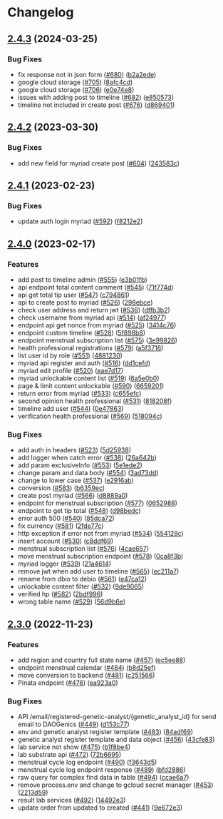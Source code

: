 # Changelog

## [2.4.3](https://github.com/debionetwork/debio-backend/compare/2.4.2...2.4.3) (2024-03-25)


### Bug Fixes

* fix response not in json form ([#680](https://github.com/debionetwork/debio-backend/issues/680)) ([b2a2ede](https://github.com/debionetwork/debio-backend/commit/b2a2edecf8517594467ffd36354dbaa23291dce6))
* google cloud storage ([#705](https://github.com/debionetwork/debio-backend/issues/705)) ([8afc4cd](https://github.com/debionetwork/debio-backend/commit/8afc4cd23d63cdf4d05de90549ba791b1d81d888))
* google cloud storage ([#706](https://github.com/debionetwork/debio-backend/issues/706)) ([e0e74e8](https://github.com/debionetwork/debio-backend/commit/e0e74e8dededcce7bf8e77704f87cf111fa39abb))
* issues with adding post to timeline ([#682](https://github.com/debionetwork/debio-backend/issues/682)) ([e850573](https://github.com/debionetwork/debio-backend/commit/e85057306d664286cbc37da2e6bb0fcd706e7885))
* timeline not included in create post ([#676](https://github.com/debionetwork/debio-backend/issues/676)) ([d869401](https://github.com/debionetwork/debio-backend/commit/d8694015bcb55ce705710b9134ded5d733187c64))

## [2.4.2](https://github.com/debionetwork/debio-backend/compare/2.4.1...2.4.2) (2023-03-30)


### Bug Fixes

* add new field for myriad create post ([#604](https://github.com/debionetwork/debio-backend/issues/604)) ([243583c](https://github.com/debionetwork/debio-backend/commit/243583c3e6687b3a7b811a4e2ebec99384b5729a))

## [2.4.1](https://github.com/debionetwork/debio-backend/compare/2.4.0...2.4.1) (2023-02-23)


### Bug Fixes

* update auth login myriad ([#592](https://github.com/debionetwork/debio-backend/issues/592)) ([f8212e2](https://github.com/debionetwork/debio-backend/commit/f8212e2dac5193d52b4e74ca2ea410f40eeb409a))

## [2.4.0](https://github.com/debionetwork/debio-backend/compare/2.3.0...2.4.0) (2023-02-17)


### Features

* add post to timeline admin ([#555](https://github.com/debionetwork/debio-backend/issues/555)) ([e3b01fb](https://github.com/debionetwork/debio-backend/commit/e3b01fb040a52818562fc03cb6bb17f8946905ba))
* api endpoint total content comment ([#545](https://github.com/debionetwork/debio-backend/issues/545)) ([71f774d](https://github.com/debionetwork/debio-backend/commit/71f774df8f705956e96c2270a375049663be4458))
* api get total tip user ([#547](https://github.com/debionetwork/debio-backend/issues/547)) ([c794861](https://github.com/debionetwork/debio-backend/commit/c794861f40a0b33391ffb012abb61499c0217a3f))
* api to create post to myriad ([#526](https://github.com/debionetwork/debio-backend/issues/526)) ([298ebce](https://github.com/debionetwork/debio-backend/commit/298ebceb0a2db0ac6f509e6c34bd78d0e08d7658))
* check user address and return jwt ([#536](https://github.com/debionetwork/debio-backend/issues/536)) ([dffb3b2](https://github.com/debionetwork/debio-backend/commit/dffb3b215cac017c9497e029d62d61620f5564ca))
* check username from myriad api ([#514](https://github.com/debionetwork/debio-backend/issues/514)) ([af24977](https://github.com/debionetwork/debio-backend/commit/af249770eee596ee90e0f1aaeb37de22e6367b1a))
* endpoint api get nonce from myriad ([#525](https://github.com/debionetwork/debio-backend/issues/525)) ([3414c76](https://github.com/debionetwork/debio-backend/commit/3414c76f5ec0d14016d0c01e0f8062719d47afb2))
* endpoint custom timeline ([#528](https://github.com/debionetwork/debio-backend/issues/528)) ([5f898b8](https://github.com/debionetwork/debio-backend/commit/5f898b819393e47ebeab68c945dd4459b1ea12d1))
* endpoint menstrual subscription list ([#575](https://github.com/debionetwork/debio-backend/issues/575)) ([3e99826](https://github.com/debionetwork/debio-backend/commit/3e99826d86462e2afb634f0f54e43d376c722a55))
* health professional registrations ([#579](https://github.com/debionetwork/debio-backend/issues/579)) ([a5f3716](https://github.com/debionetwork/debio-backend/commit/a5f3716bcd5c96028e791c7c83145d32f19b8b6d))
* list user id by role ([#551](https://github.com/debionetwork/debio-backend/issues/551)) ([4881230](https://github.com/debionetwork/debio-backend/commit/4881230965e4754260ac51c163417dcf0e019756))
* myriad api register and auth ([#516](https://github.com/debionetwork/debio-backend/issues/516)) ([dd1cefd](https://github.com/debionetwork/debio-backend/commit/dd1cefd69ea829e85e19acf8c75ecff9667c5b4c))
* myriad edit profile ([#520](https://github.com/debionetwork/debio-backend/issues/520)) ([eae7d17](https://github.com/debionetwork/debio-backend/commit/eae7d1708307bac0583a6c1dcc9936eb139302f7))
* myriad unlockable content list ([#519](https://github.com/debionetwork/debio-backend/issues/519)) ([6a5e0b0](https://github.com/debionetwork/debio-backend/commit/6a5e0b0e9822b74e5a4d799609252a621b1b9979))
* page & limit content unlockable ([#590](https://github.com/debionetwork/debio-backend/issues/590)) ([6659201](https://github.com/debionetwork/debio-backend/commit/6659201af32ee6397ffd48bd29a30422d25712bf))
* return error from myriad ([#533](https://github.com/debionetwork/debio-backend/issues/533)) ([c655efc](https://github.com/debionetwork/debio-backend/commit/c655efca2e3f15ef6dd9d6d521c9f7092a34daa3))
* second opinion health professional ([#531](https://github.com/debionetwork/debio-backend/issues/531)) ([818208f](https://github.com/debionetwork/debio-backend/commit/818208f4bac5faaf267e45d87949376ee4605476))
* timeline add user ([#544](https://github.com/debionetwork/debio-backend/issues/544)) ([0e47863](https://github.com/debionetwork/debio-backend/commit/0e47863bd023f4a7fa983af0c34175cbe0f48170))
* verification health professional ([#569](https://github.com/debionetwork/debio-backend/issues/569)) ([518094c](https://github.com/debionetwork/debio-backend/commit/518094c479eccb75e62c1cdede4fb789fbce6541))


### Bug Fixes

* add auth in headers ([#523](https://github.com/debionetwork/debio-backend/issues/523)) ([5d25938](https://github.com/debionetwork/debio-backend/commit/5d2593822f7949458e2e78f51ca57c8f8a3939ad))
* add logger when catch error ([#538](https://github.com/debionetwork/debio-backend/issues/538)) ([26a642b](https://github.com/debionetwork/debio-backend/commit/26a642b2a6f268cc5a102ad207a9d5b671ad5803))
* add param exclusiveInfo ([#553](https://github.com/debionetwork/debio-backend/issues/553)) ([5e1ede2](https://github.com/debionetwork/debio-backend/commit/5e1ede22b65826ab95cb887283b104110fd30773))
* change param and data body ([#554](https://github.com/debionetwork/debio-backend/issues/554)) ([3ad73dd](https://github.com/debionetwork/debio-backend/commit/3ad73dd01f292cdbd6d435b7d31333b3eb336c5d))
* change to lower case ([#537](https://github.com/debionetwork/debio-backend/issues/537)) ([e2916ab](https://github.com/debionetwork/debio-backend/commit/e2916ab6f981245a7081847ac9e2daa45b372176))
* conversion ([#583](https://github.com/debionetwork/debio-backend/issues/583)) ([b6359ec](https://github.com/debionetwork/debio-backend/commit/b6359ec2cdf8ec9429b547ba34a24ec3831c2b17))
* create post myriad ([#566](https://github.com/debionetwork/debio-backend/issues/566)) ([d8889a0](https://github.com/debionetwork/debio-backend/commit/d8889a0d7404be3634a92874c3cc87e55a46cdd3))
* endpoint for menstrual subscription ([#577](https://github.com/debionetwork/debio-backend/issues/577)) ([0652988](https://github.com/debionetwork/debio-backend/commit/06529884cf7473a6d285672c92e624c9e056fbbf))
* endpoint to get tip total ([#548](https://github.com/debionetwork/debio-backend/issues/548)) ([d98bedc](https://github.com/debionetwork/debio-backend/commit/d98bedcf97e4c000c8662db2b39031a34825b4cb))
* error auth 500 ([#540](https://github.com/debionetwork/debio-backend/issues/540)) ([85dca72](https://github.com/debionetwork/debio-backend/commit/85dca72d7087348bf4a925612142465fb908fc1d))
* fix currency ([#581](https://github.com/debionetwork/debio-backend/issues/581)) ([2fde77c](https://github.com/debionetwork/debio-backend/commit/2fde77c46d522acfbcb92e0e817f1ec2930a671c))
* http exception if error not from myriad ([#534](https://github.com/debionetwork/debio-backend/issues/534)) ([554128c](https://github.com/debionetwork/debio-backend/commit/554128c1f313c3bf393a75d73135802c163ac195))
* insert account ([#530](https://github.com/debionetwork/debio-backend/issues/530)) ([c8ddf69](https://github.com/debionetwork/debio-backend/commit/c8ddf691d5b82ef5a21a6f20e71f7dc5edd27245))
* menstrual subscription list ([#576](https://github.com/debionetwork/debio-backend/issues/576)) ([4cae657](https://github.com/debionetwork/debio-backend/commit/4cae657f708ce933af80352d059bb1066a01fc46))
* move menstrual subscription endpoint ([#578](https://github.com/debionetwork/debio-backend/issues/578)) ([0ca8f3b](https://github.com/debionetwork/debio-backend/commit/0ca8f3bd34930c36eedbebca1372d4f8349a0fa1))
* myriad logger ([#539](https://github.com/debionetwork/debio-backend/issues/539)) ([21a4614](https://github.com/debionetwork/debio-backend/commit/21a46148b074a985091ed9bb9f819d47b55d9160))
* remove jwt when add user to timeline ([#565](https://github.com/debionetwork/debio-backend/issues/565)) ([ec211a7](https://github.com/debionetwork/debio-backend/commit/ec211a7d03fdd0c1da2ceb04138e3edbf2d94f1b))
* rename from dbio to debio ([#561](https://github.com/debionetwork/debio-backend/issues/561)) ([e47ca12](https://github.com/debionetwork/debio-backend/commit/e47ca129a6d76f7791489e8913aba58600a74dd6))
* unlockable content filter ([#532](https://github.com/debionetwork/debio-backend/issues/532)) ([9de9065](https://github.com/debionetwork/debio-backend/commit/9de90656b58a6a731edbe7b9fca4d33cb2909d4a))
* verified hp ([#582](https://github.com/debionetwork/debio-backend/issues/582)) ([2bdf996](https://github.com/debionetwork/debio-backend/commit/2bdf996c61153287b14f2b8825006b559952fd27))
* wrong table name ([#529](https://github.com/debionetwork/debio-backend/issues/529)) ([56d9b6e](https://github.com/debionetwork/debio-backend/commit/56d9b6e6e9064950ea2f38b3f8332377dfc39c22))

## [2.3.0](https://github.com/debionetwork/debio-backend/compare/2.2.5...2.3.0) (2022-11-23)


### Features

* add region and country full state name ([#457](https://github.com/debionetwork/debio-backend/issues/457)) ([ec5ee88](https://github.com/debionetwork/debio-backend/commit/ec5ee88639c2f783728b1a86979cd9f1a0a39547))
* endpoint menstrual calendar ([#484](https://github.com/debionetwork/debio-backend/issues/484)) ([b8d25ef](https://github.com/debionetwork/debio-backend/commit/b8d25ef594b632c64f5c00c843e0e14c8548b0f1))
* move conversion to backend ([#481](https://github.com/debionetwork/debio-backend/issues/481)) ([c251566](https://github.com/debionetwork/debio-backend/commit/c251566f9234f7e60f4313aa67f769caf0e6006b))
* Pinata endpoint ([#476](https://github.com/debionetwork/debio-backend/issues/476)) ([ea923a0](https://github.com/debionetwork/debio-backend/commit/ea923a0240d9c4e6a5d98bf0e0f5843e41edf406))


### Bug Fixes

* API /email/registered-genetic-analyst/{genetic_analyst_id} for send email to DAOGenics ([#449](https://github.com/debionetwork/debio-backend/issues/449)) ([d153c77](https://github.com/debionetwork/debio-backend/commit/d153c778f8e49dacdccc05f45922937ecc2f8c07))
* env and genetic analyst register template ([#483](https://github.com/debionetwork/debio-backend/issues/483)) ([84adf69](https://github.com/debionetwork/debio-backend/commit/84adf69bb810fd290c5e3b1887a853bc9af737cc))
* genetic analyst register template and data object ([#456](https://github.com/debionetwork/debio-backend/issues/456)) ([43cfe83](https://github.com/debionetwork/debio-backend/commit/43cfe83167aa32594525e33d22363af8f83926da))
* lab service not show ([#475](https://github.com/debionetwork/debio-backend/issues/475)) ([b1f8be4](https://github.com/debionetwork/debio-backend/commit/b1f8be4a50efcf642787dea828f26930da6b387e))
* lab substrate api ([#472](https://github.com/debionetwork/debio-backend/issues/472)) ([72b6695](https://github.com/debionetwork/debio-backend/commit/72b66952e5faf52ab2aadb6c6c1a413faed0c56f))
* menstrual cycle log endpoint ([#490](https://github.com/debionetwork/debio-backend/issues/490)) ([f3643d5](https://github.com/debionetwork/debio-backend/commit/f3643d50fa6354faa2850373341ee4f72633f872))
* menstrual cycle log endpoint response ([#489](https://github.com/debionetwork/debio-backend/issues/489)) ([bfd2886](https://github.com/debionetwork/debio-backend/commit/bfd28867f57b84a4a1f2408b86b09f6c7591d771))
* raw query for complex find data in table ([#494](https://github.com/debionetwork/debio-backend/issues/494)) ([ccae6a7](https://github.com/debionetwork/debio-backend/commit/ccae6a71df3e7be0a45b4e8e5d35df90b6336cf9))
* remove process.env and change to gcloud secret manager ([#453](https://github.com/debionetwork/debio-backend/issues/453)) ([2213d59](https://github.com/debionetwork/debio-backend/commit/2213d59cbfad93d304a777b671e5b4f1172fe091))
* result lab services ([#492](https://github.com/debionetwork/debio-backend/issues/492)) ([14492e3](https://github.com/debionetwork/debio-backend/commit/14492e31460bb1134e2dc3957f7ab4871fd7c581))
* update order from updated to created ([#441](https://github.com/debionetwork/debio-backend/issues/441)) ([9e672e3](https://github.com/debionetwork/debio-backend/commit/9e672e317775e7770b7978a025286d096d93734f))
